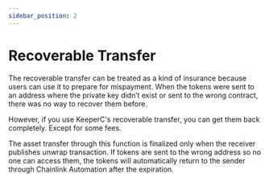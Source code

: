 ```yaml
---
sidebar_position: 2
---
```


# Recoverable Transfer

<!-- TODO: image -->

The recoverable transfer can be treated as a kind of insurance because users can use it to prepare for mispayment. 
When the tokens were sent to an address where the private key didn’t exist or sent to the wrong contract,
there was no way to recover them before.

However, if you use KeeperC's recoverable transfer, you can get them back completely. Except for some fees.

The asset transfer through this function is finalized only when the receiver publishes unwrap transaction. If tokens are sent to the wrong address so no one can access them, the tokens will automatically return to the sender through Chainlink Automation after the expiration.
